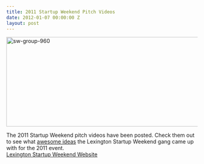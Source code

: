 ```yaml
---
title: 2011 Startup Weekend Pitch Videos
date: 2012-01-07 00:00:00 Z
layout: post
---
```

 
<p><a href="http://lexington.startupweekend.org/" target="_blank"><img alt="sw-group-960" height="237" src="http://awesomeinc.org/images/sw-group-960.jpg" width="590"/></a></p>
<p>The 2011 Startup Weekend pitch videos have been posted.  Check them out to see what <a href="http://lexington.startupweekend.org/" target="_blank">awesome ideas</a> the Lexington Startup Weekend gang came up with for the 2011 event.<br/><a href="http://lexington.startupweekend.org/" target="_blank">Lexington Startup Weekend Website</a></p>
